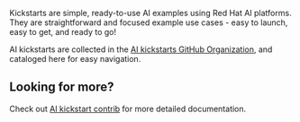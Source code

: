 Kickstarts are simple, ready-to-use AI examples using Red Hat AI platforms. 
They are straightforward and focused example use cases - easy to launch, 
easy to get, and ready to go!

AI kickstarts are collected in the 
[AI kickstarts GitHub Organization](https://github.com/rh-ai-kickstart), and 
cataloged here for easy navigation. 

## Looking for more? 

Check out 
[AI kickstart contrib](https://github.com/rh-ai-kickstart/ai-kickstart-contrib) 
for more detailed documentation. 

